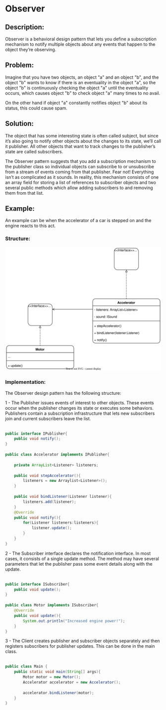 # Observer

## Description:

Observer is a behavioral design pattern that lets you define a subscription mechanism to notify multiple objects about any events that happen to the object they’re observing.

## Problem:

Imagine that you have two objects, an object "a" and an object "b", and the object "b" wants to know if there is an eventuality in the object "a", so the object "b" is continuously checking the object "a" until the eventuality occurs, which causes object "b" to check object "a" many times to no avail.

On the other hand if object "a" constantly notifies object "b" about its status, this could cause spam.

## Solution:

The object that has some interesting state is often called subject, but since it’s also going to notify other objects about the changes to its state, we’ll call it publisher. All other objects that want to track changes to the publisher’s state are called subscribers.

The Observer pattern suggests that you add a subscription mechanism to the publisher class so individual objects can subscribe to or unsubscribe from a stream of events coming from that publisher. Fear not! Everything isn’t as complicated as it sounds. In reality, this mechanism consists of one an array field for storing a list of references to subscriber objects and two several public methods which allow adding subscribers to and removing them from that list.

## Example:

An example can be when the accelerator of a car is stepped on and the engine reacts to this act.

### Structure:

<p align="center">
    <img src="./diagrams/Observer.svg"/>
</p>

### Implementation:

The Observer design pattern has the following structure:

1 - The Publisher issues events of interest to other objects. These events occur when the publisher changes its state or executes some behaviors. Publishers contain a subscription infrastructure that lets new subscribers join and current subscribers leave the list.

```Java

public interface IPublisher{
    public void notify();
}

public class Accelerator implements IPublisher{

    private ArrayList<Listener> listeners;

    public void stepAccelerator(){
        listeners = new Arraylist<Listener>();
    }

    public void bindListener(Listener listener){
        listeners.add(listener);
    }
    @Override
    public void notify(){
        for(Listener listeners:listeners){
            listener.update();
        }
    }
}

```

2 - The Subscriber interface declares the notification interface. In most cases, it consists of a single update method. The method may have several parameters that let the publisher pass some event details along with the update.

```Java

public interface ISubscriber{
    public void update();
}

public class Motor implements ISubscriber{
    @Override
    public void update(){
        System.out.println("Increased engine power!");
    }
}
```

3 - The Client creates publisher and subscriber objects separately and then registers subscribers for publisher updates. This can be done in the main class.

```Java

public class Main {
    public static void main(String[] args){
        Motor motor = new Motor();
        Accelerator accelerator = new Accelerator();

        accelerator.bindListener(motor);
    }
}

```